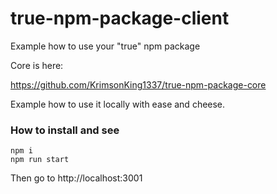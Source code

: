 # true-npm-package-client
Example how to use your "true" npm package

Core is here:

https://github.com/KrimsonKing1337/true-npm-package-core

Example how to use it locally with ease and cheese.

### How to install and see

```
npm i
npm run start
```
Then go to http://localhost:3001

